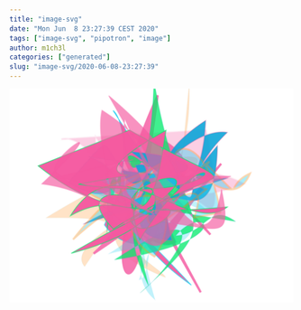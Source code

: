 ```yaml
---
title: "image-svg"
date: "Mon Jun  8 23:27:39 CEST 2020"
tags: ["image-svg", "pipotron", "image"]
author: m1ch3l
categories: ["generated"]
slug: "image-svg/2020-06-08-23:27:39"
---
```


![](image.svg)
